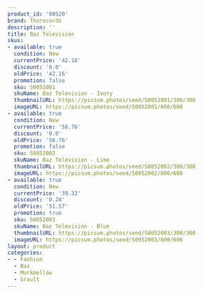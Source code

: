 ```yaml
---
product_id: '00520'
brand: Thorecords
description: ''
title: Baz Television
skus:
- available: true
  condition: New
  currentPrice: '42.16'
  discount: '0.0'
  oldPrice: '42.16'
  promotion: false
  sku: S0052001
  skuName: Baz Television - Ivory
  thumbnailURL: https://picsum.photos/seed/S0052001/300/300
  imageURL: https://picsum.photos/seed/S0052001/600/600
- available: true
  condition: New
  currentPrice: '56.76'
  discount: '0.0'
  oldPrice: '56.76'
  promotion: false
  sku: S0052002
  skuName: Baz Television - Lime
  thumbnailURL: https://picsum.photos/seed/S0052002/300/300
  imageURL: https://picsum.photos/seed/S0052002/600/600
- available: true
  condition: New
  currentPrice: '39.32'
  discount: '0.24'
  oldPrice: '51.57'
  promotion: true
  sku: S0052003
  skuName: Baz Television - Blue
  thumbnailURL: https://picsum.photos/seed/S0052003/300/300
  imageURL: https://picsum.photos/seed/S0052003/600/600
layout: product
categories:
- - Fashion
  - Baz
  - Murkmellow
  - Grault
---
```

